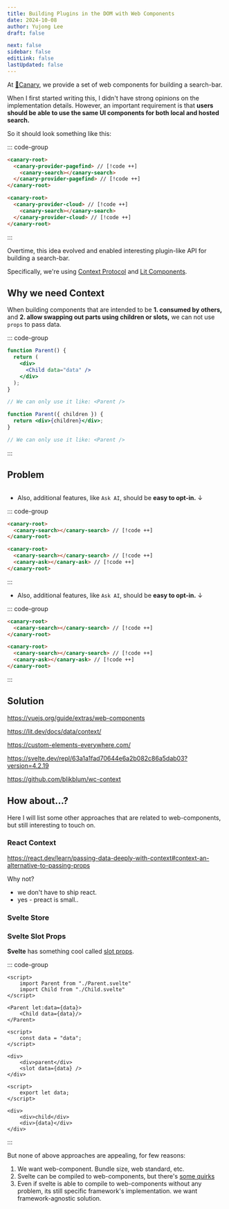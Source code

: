 ```yaml
---
title: Building Plugins in the DOM with Web Components
date: 2024-10-08
author: Yujong Lee
draft: false

next: false
sidebar: false
editLink: false
lastUpdated: false
---
```


<script setup lang="ts">
  import BlogPostHeader from '@components/BlogPostHeader.vue'
</script>

<BlogPostHeader />

At [🐤Canary](/), we provide a set of web components for building a search-bar.

When I first started writing this, I didn't have strong opinions on the implementation details. However, an important requirement is that **users should be able to use the same UI components for both local and hosted search.**

So it should look something like this:

::: code-group

<!-- prettier-ignore -->
```html [Local search]
<canary-root>
  <canary-provider-pagefind> // [!code ++]
    <canary-search></canary-search>
  </canary-provider-pagefind> // [!code ++]
</canary-root>
```

<!-- prettier-ignore -->
```html [Hosted search]
<canary-root>
  <canary-provider-cloud> // [!code ++]
    <canary-search></canary-search>
  </canary-provider-cloud> // [!code ++]
</canary-root>
```

:::

Overtime, this idea evolved and enabled interesting plugin-like API for building a search-bar.

Specifically, we're using [Context Protocol](https://github.com/webcomponents-cg/community-protocols/blob/main/proposals/context.md) and [Lit Components](https://lit.dev/docs/data/context/).

## Why we need Context

When building components that are intended to be **1. consumed by others,** and **2. allow swapping out parts using children or slots,** we can not use `props` to pass data.

::: code-group

```jsx [1]
function Parent() {
  return (
    <div>
      <Child data="data" />
    </div>
  );
}

// We can only use it like: <Parent />
```

```jsx [2]
function Parent({ children }) {
  return <div>{children}</div>;
}

// We can only use it like: <Parent />
```

:::

## Problem

```html

```

- Also, additional features, like `Ask AI`, should be **easy to opt-in.** ↓

::: code-group

<!-- prettier-ignore -->
```html [Search only]
<canary-root>
  <canary-search></canary-search> // [!code ++]
</canary-root>
```

<!-- prettier-ignore -->
```html [Search + Ask]
<canary-root>
  <canary-search></canary-search> // [!code ++]
  <canary-ask></canary-ask> // [!code ++]
</canary-root>
```

:::

- Also, additional features, like `Ask AI`, should be **easy to opt-in.** ↓

::: code-group

<!-- prettier-ignore -->
```html [Search only]
<canary-root>
  <canary-search></canary-search> // [!code ++]
</canary-root>
```

<!-- prettier-ignore -->
```html [Search + Ask]
<canary-root>
  <canary-search></canary-search> // [!code ++]
  <canary-ask></canary-ask> // [!code ++]
</canary-root>
```

:::

## Solution

https://vuejs.org/guide/extras/web-components

https://lit.dev/docs/data/context/

https://custom-elements-everywhere.com/

https://svelte.dev/repl/63a1a1fad70644e6a2b082c86a5dab03?version=4.2.19

https://github.com/blikblum/wc-context

## How about...?

Here I will list some other approaches that are related to web-components, but still interesting to touch on.

### React Context

https://react.dev/learn/passing-data-deeply-with-context#context-an-alternative-to-passing-props

Why not?

- we don't have to ship react.
- yes - preact is small..

### Svelte Store

### Svelte Slot Props

**Svelte** has something cool called [slot props](https://svelte.dev/tutorial/slot-props).

::: code-group

```svelte{6} [App.svelte]
<script>
	import Parent from "./Parent.svelte"
	import Child from "./Child.svelte"
</script>

<Parent let:data={data}>
	<Child data={data}/>
</Parent>
```

```svelte{7} [Parent.svelte]
<script>
	const data = "data";
</script>

<div>
	<div>parent</div>
	<slot data={data} />
</div>
```

```svelte [Child.svelte]
<script>
	export let data;
</script>

<div>
	<div>child</div>
	<div>{data}</div>
</div>
```

:::

But none of above approaches are appealing, for few reasons:

1. We want web-component. Bundle size, web standard, etc.
2. Svelte can be compiled to web-components, but there's [some quirks](https://github.com/sveltejs/svelte/issues/8826#issuecomment-2173278529)
3. Even if svelte is able to compile to web-components without any problem, its still specific framework's implementation. we want framework-agnostic solution.
